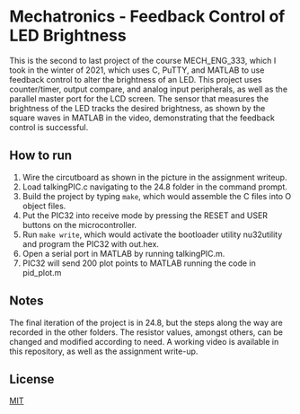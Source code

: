 # Mechatronics - Feedback Control of LED Brightness
This is the second to last project of the course MECH_ENG_333, which I took in the winter of 2021, which uses C, PuTTY, and MATLAB to use feedback control to alter the brightness of an LED. This project uses counter/timer, output compare, and analog input peripherals, as well as the parallel master port for the LCD screen. The sensor that measures the brightness of the LED tracks the desired brightness, as shown by the square waves in MATLAB in the video, demonstrating that the feedback control is successful.

## How to run

1. Wire the circutboard as shown in the picture in the assignment writeup.
2. Load talkingPIC.c navigating to the 24.8 folder in the command prompt. 
3. Build the project by typing ```make```, which would assemble the C files into O object files.
4. Put the PIC32 into receive mode by pressing the RESET and USER buttons on the microcontroller.
5. Run ```make write```, which would activate the bootloader utility nu32utility and program the PIC32 with out.hex.
6. Open a serial port in MATLAB by running talkingPIC.m. 
7. PIC32 will send 200 plot points to MATLAB running the code in pid_plot.m

## Notes

The final iteration of the project is in 24.8, but the steps along the way are recorded in the other folders. The resistor values, amongst others, can be changed and modified according to need. A working video is available in this repository, as well as the assignment write-up.

## License

[MIT](https://choosealicense.com/licenses/mit/)

